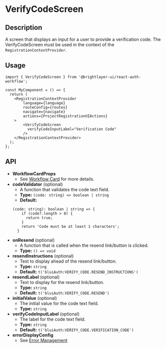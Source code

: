 # VerifyCodeScreen

## Description
A screen that displays an input for a user to provide a verification code. The VerifyCodeScreen must be used in the context of the `RegistrationContextProvider`.

## Usage
```tsx
import { VerifyCodeScreen } from '@brightlayer-ui/react-auth-workflow';

const MyComponent = () => {
  return (
    <RegistrationContextProvider
        language={language}
        routeConfig={routes}
        navigate={navigate}
        actions={ProjectRegistrationUIActions}
    >
        <VerifyCodeScreen
          verifyCodeInputLabel="Verification Code"
        />
    </RegistrationContextProvider>
  );
};
```
## API

- **WorkflowCardProps** 
  - See [Workflow Card](https://github.com/etn-ccis/blui-react-workflows/tree/master/login-workflow/docs/components/workflow-card.md) for more details.
- **codeValidator** (optional)
  - A function that validates the code text field.
  - **Type:** `(code: string) => boolean | string`
  - **Default:** 
  ```tsx
  (code: string): boolean | string => {
      if (code?.length > 0) {
        return true;
      }
      return 'Code must be at least 1 characters';
    }
  ```
- **onResend** (optional)
  - A function that is called when the resend link/button is clicked.
  - **Type:** `() => void`
- **resendInstructions** (optional)
  - Text to display ahead of the resend link/button.
  - **Type:** `string`
  - **Default:** `t('bluiAuth:VERIFY_CODE.RESEND_INSTRUCTIONS')`
- **resendLabel** (optional)
  - Text to display for the resend link/button.
  - **Type:** `string`
  - **Default:** `t('bluiAuth:VERIFY_CODE.RESEND')`
- **initialValue** (optional)
  - The initial value for the code text field.
  - **Type:** `string`
- **verifyCodeInputLabel** (optional)
  - The label for the code text field.
  - **Type:** `string`
  - **Default:** `t('bluiAuth:VERIFY_CODE.VERIFICATION_CODE')`
- **errorDisplayConfig**
  - See [Error Management](https://github.com/etn-ccis/blui-react-workflows/tree/master/login-workflow/docs/error-management.md)